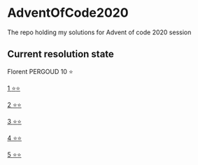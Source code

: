 # AdventOfCode2020

The repo holding my solutions for Advent of code 2020 session

## Current resolution state

Florent PERGOUD 10 :star:

[1 :star::star:](src/Day%201)

[2 :star::star:](src/Day%202)

[3 :star::star:](src/Day%203)

[4 :star::star:](src/Day%204)

[5 :star::star:](src/Day5)
